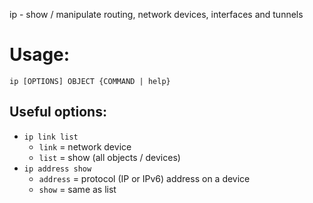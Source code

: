 
ip - show / manipulate routing, network devices, interfaces and tunnels
# Usage:
```
ip [OPTIONS] OBJECT {COMMAND | help}
```

## Useful options:
- ``ip link list``
	- ``link`` = network device
	- ``list`` = show (all objects / devices)
- ``ip address show``
	- ``address`` = protocol (IP or IPv6) address on a device
	- ``show`` = same as list